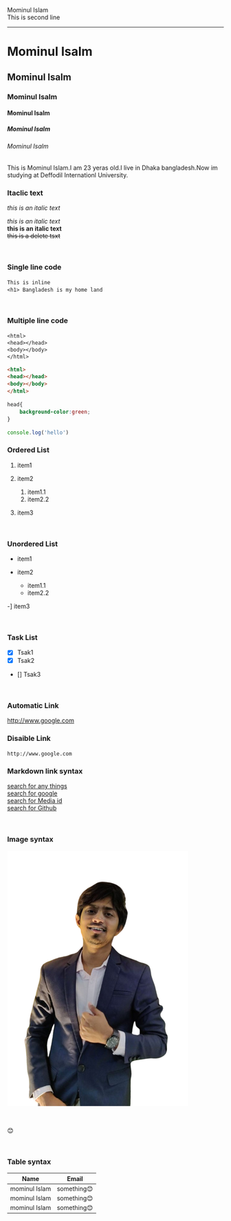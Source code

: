 <!--markdown -->
Mominul Islam  <br/>
This is second line 

---
# Mominul Isalm
## Mominul Isalm
### Mominul Isalm
#### Mominul Isalm
##### Mominul Isalm
###### Mominul Isalm

<p>This is Mominul Islam.I am 23 yeras old.I live in Dhaka bangladesh.Now im studying at Deffodil Internationl University.</p>

### Itaclic text
<i>this is an italic text</i>   

_this is an italic text_  
__this is an italic text__  
~~this is a delete tsxt~~   

<br>



### Single line code
`This is inline`  
`<h1> Bangladesh is my home land`  

<br>

### Multiple line code
```
<html>
<head></head>
<body></body>
</html>
```
```html
<html>
<head></head>
<body></body>
</html>
```
```css
head{
    background-color:green;
}

```
```javascript
console.log('hello')
```

<!-- list -->
  

### Ordered List
1. item1

2. item2 
    1. item1.1
   2. item2.2

3. item3

<br>

### Unordered List
- item1

- item2 
    - item1.1
   - item2.2

-] item3

<br>

### Task List
- [x] Tsak1
- [x] Tsak2
- [] Tsak3
<br>

### Automatic Link  
http://www.google.com
### Disaible Link  
`http://www.google.com`

### Markdown link syntax
[search for any things](http://www.google.com)  
[search for google][websitelink]  
[search for Media id][facebooklink]  
[search for Github][githublink]


<!-- all link is hear -->
[websitelink]: http://www.google.com
[facebooklink]: http://www.google.com
[githublink]: http://www.google.com

<br>

### Image syntax
![profile](./001.png)

<br>

😊


<br>

### Table syntax
| Name | Email |
| -----| ------|
| mominul Islam| something😊
| mominul Islam| something😊
| mominul Islam| something😊

